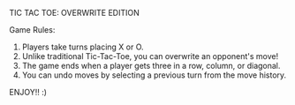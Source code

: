 TIC TAC TOE: OVERWRITE EDITION

Game Rules:
1. Players take turns placing X or O.
2. Unlike traditional Tic-Tac-Toe, you can overwrite an opponent's move!
3. The game ends when a player gets three in a row, column, or diagonal.
4. You can undo moves by selecting a previous turn from the move history.

ENJOY!! :)
